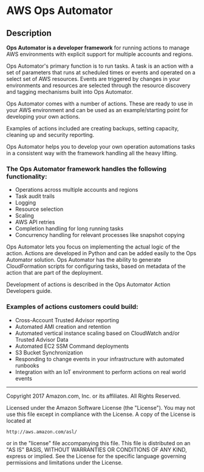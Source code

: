 # AWS Ops Automator

## Description

**Ops Automator is a developer framework** for running actions to manage AWS environments with explicit support for multiple accounts and regions.

Ops Automator's primary function is to run tasks. A task is an action with a set of parameters that runs at scheduled times or events and operated on a select set of AWS resources. Events are triggered by changes in your environments and resources are selected through the resource discovery and tagging mechanisms built into Ops Automator.  

Ops Automator comes with a number of actions. These are ready to use in your AWS environment and can be used as an example/starting point for developing your own actions.

Examples of actions included are creating backups, setting capacity, cleaning up and security reporting.

Ops Automator helps you to develop your own operation automations tasks in a consistent way with the framework handling all the heavy lifting.

### The Ops Automator framework handles the following functionality:
* Operations across multiple accounts and regions
* Task audit trails
* Logging
* Resource selection
* Scaling
* AWS API retries
* Completion handling for long running tasks
* Concurrency handling for relevant processes like snapshot copying

Ops Automator lets you focus on implementing the actual logic of the action. Actions are developed in Python and can be added easily to the Ops Automator solution. Ops Automator has the ability to generate CloudFormation scripts for configuring tasks, based on metadata of the action that are part of the deployment.

Development of actions is described in the Ops Automator Action Developers guide.

### Examples of actions customers could build:
* Cross-Account Trusted Advisor reporting
* Automated AMI creation and retention
* Automated vertical instance scaling based on CloudWatch and/or Trusted Advisor Data
* Automated EC2 SSM Command deployments
* S3 Bucket Synchronization
* Responding to change events in your infrastructure with automated runbooks
* Integration with an IoT environment to perform actions on real world events   

***

Copyright 2017 Amazon.com, Inc. or its affiliates. All Rights Reserved.

Licensed under the Amazon Software License (the "License"). You may not use this file except in compliance with the License. A copy of the License is located at

    http://aws.amazon.com/asl/

or in the "license" file accompanying this file. This file is distributed on an "AS IS" BASIS, WITHOUT WARRANTIES OR CONDITIONS OF ANY KIND, express or implied. See the License for the specific language governing permissions and limitations under the License.
